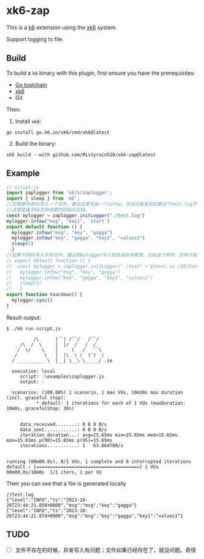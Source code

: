 # xk6-zap

This is a [k6](https://github.com/grafana/k6) extension using the
[xk6](https://github.com/grafana/xk6) system.

Support logging to file.


## Build

To build a `k6` binary with this plugin, first ensure you have the prerequisites:

- [Go toolchain](https://go101.org/article/go-toolchain.html)
- [xk6](https://github.com/grafana/xk6)
- Git

Then:

1. Install `xk6`:
  ```shell
  go install go.k6.io/xk6/cmd/xk6@latest
  ```

2. Build the binary:
  ```shell
  xk6 build --with github.com/Mistyrain520/xk6-zap@latest
  ```




## Example

```javascript
// script.js
import zaplogger from 'k6/x/zaplogger';
import { sleep } from 'k6';
//如果要所有VU写入一个文件，建议这里先加一个infow。测试过程发现如果这个test.log不存在的话，并发写入同个文件有出现文件被进程占用的风险，导致写入不全。
//这里是属于k6生命周期的初始化阶段。
const mylogger = zaplogger.initLogger("./test.log")
mylogger.infow("msg", "key1", `start`)
export default function () { 
  mylogger.infow("msg", "key", "gagga")
  mylogger.infow("key", "gagga", "key1", "values1")
  sleep(5)
  }
//如果不同VU写入不同文件，建议把mylogger写入到各自的场景里。比如这个例子，这样子就没有任何问题。
// export default function () { 
//  const mylogger = zaplogger.initLogger("./test" +`${exec.vu.idInTest}` +".log")
//   mylogger.infow("msg", "key", "gagga")
//   mylogger.infow("key", "gagga", "key1", "values1")
//   sleep(5)
//   }
export function teardown() {
  mylogger.sync()
}
```

Result output:

```shell
$ ./k6 run script.js

          /\      |‾‾| /‾‾/   /‾‾/
     /\  /  \     |  |/  /   /  /
    /  \/    \    |     (   /   ‾‾\
   /          \   |  |\  \ |  (‾)  |
  / __________ \  |__| \__\ \_____/ .io

  execution: local
     script: .\examples\zaplogger.js
     output: -

  scenarios: (100.00%) 1 scenario, 1 max VUs, 10m30s max duration (incl. graceful stop):
           * default: 1 iterations for each of 1 VUs (maxDuration: 10m0s, gracefulStop: 30s)


     data_received........: 0 B 0 B/s
     data_sent............: 0 B 0 B/s
     iteration_duration...: avg=15.65ms min=15.65ms med=15.65ms max=15.65ms p(90)=15.65ms p(95)=15.65ms
     iterations...........: 1   63.864709/s


running (00m00.0s), 0/1 VUs, 1 complete and 0 interrupted iterations
default ✓ [======================================] 1 VUs  00m00.0s/10m0s  1/1 iters, 1 per VU
```
Then you can see that a file is generated locally
```
//test.log
{"level":"INFO","ts":"2023-10-26T23:44:21.858+0800","msg":"msg","key":"gagga"}
{"level":"INFO","ts":"2023-10-26T23:44:21.874+0800","msg":"msg","key":"gagga","key1":"values1"}

```


## TUDO
- [ ] 文件不存在的时候，并发写入有问题；文件如果已经存在了，就没问题。奇怪
